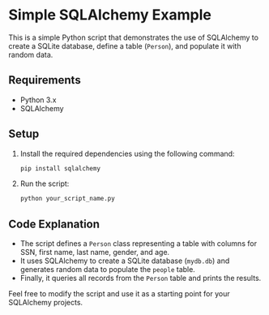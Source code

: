 # Simple SQLAlchemy Example

This is a simple Python script that demonstrates the use of SQLAlchemy to create a SQLite database, define a table (`Person`), and populate it with random data.

## Requirements
- Python 3.x
- SQLAlchemy

## Setup
1. Install the required dependencies using the following command:
   ```bash
   pip install sqlalchemy
   ```

2. Run the script:
   ```bash
   python your_script_name.py
   ```

## Code Explanation
- The script defines a `Person` class representing a table with columns for SSN, first name, last name, gender, and age.
- It uses SQLAlchemy to create a SQLite database (`mydb.db`) and generates random data to populate the `people` table.
- Finally, it queries all records from the `Person` table and prints the results.

Feel free to modify the script and use it as a starting point for your SQLAlchemy projects.

